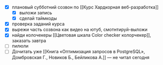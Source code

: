 - [x] плановый субботний созвон по [[Курс Хардкорная веб-разработка]]
	- [x] выложи запись
	- [x] сделай таймкоды
- [x] проверка заданий курса
- [x] вырежи часть созвона как видео на ютуб, смотнтируй-выложи
- [x] найди колочекеры [[Цветовая шкала Color checker колорчекер]], заказать завтра
- [ ] пилюли
- [ ] Дочитать уже [[Книга «Оптимизация запросов в PostgreSQL», Домбровская Г., Новиков Б., Бейликова А.]] — не читал сегодня